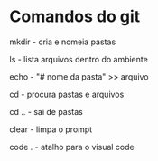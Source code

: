 # Comandos do git

mkdir - cria e nomeia pastas

ls - lista arquivos dentro do ambiente

echo - "# nome da pasta" >> arquivo

cd - procura pastas e arquivos

cd .. - sai de pastas

clear - limpa o prompt

code . - atalho para o visual code